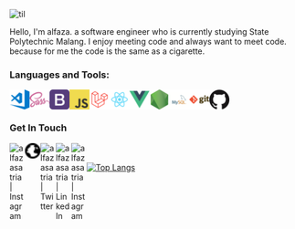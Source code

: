![til](https://media1.tenor.com/images/c07a0e54601516dbf8b399832636507a/tenor.gif?itemid=13765417)


Hello, I'm alfaza. a software engineer who is currently studying State Polytechnic Malang. I enjoy meeting code and always want to meet code. because for me the code is the same as a cigarette.

### Languages and Tools:

[<img align="left" alt="Visual Studio Code" width="35px" src="https://raw.githubusercontent.com/github/explore/80688e429a7d4ef2fca1e82350fe8e3517d3494d/topics/visual-studio-code/visual-studio-code.png" />][vscode]
[<img align="left" alt="Sass" width="35px" src="https://raw.githubusercontent.com/github/explore/80688e429a7d4ef2fca1e82350fe8e3517d3494d/topics/sass/sass.png" />][sass]
[<img align="left" alt="Visual Studio Code" width="35px" src="https://raw.githubusercontent.com/github/explore/80688e429a7d4ef2fca1e82350fe8e3517d3494d/topics/bootstrap/bootstrap.png" />][bootstrap]
[<img align="left" alt="JavaScript" width="35px" src="https://raw.githubusercontent.com/github/explore/80688e429a7d4ef2fca1e82350fe8e3517d3494d/topics/javascript/javascript.png" />][javascript]
[<img align="left" alt="Node.js" width="35px" src="https://raw.githubusercontent.com/github/explore/80688e429a7d4ef2fca1e82350fe8e3517d3494d/topics/laravel/laravel.png" />][laravel]
[<img align="left" alt="React" width="35px" src="https://raw.githubusercontent.com/github/explore/80688e429a7d4ef2fca1e82350fe8e3517d3494d/topics/react/react.png" />][react]
[<img align="left" alt="Gatsby" width="35px" src="https://raw.githubusercontent.com/github/explore/e94815998e4e0713912fed477a1f346ec04c3da2/topics/vue/vue.png" />][vue]
[<img align="left" alt="Node.js" width="35px" src="https://raw.githubusercontent.com/github/explore/80688e429a7d4ef2fca1e82350fe8e3517d3494d/topics/nodejs/nodejs.png" />][nodejs]
[<img align="left" alt="MySQL" width="35pxx" src="https://raw.githubusercontent.com/github/explore/80688e429a7d4ef2fca1e82350fe8e3517d3494d/topics/mysql/mysql.png" />][mysql]
[<img align="left" alt="Git" width="35px" src="https://raw.githubusercontent.com/github/explore/80688e429a7d4ef2fca1e82350fe8e3517d3494d/topics/git/git.png" />][git]
[<img align="left" alt="GitHub" width="35px" src="https://raw.githubusercontent.com/github/explore/78df643247d429f6cc873026c0622819ad797942/topics/github/github.png" />][github]

<br></br>
### Get In Touch

[<img align="left" alt="alfazasatria | Instagram" width="27px" src="https://cdn.jsdelivr.net/npm/simple-icons@v3/icons/gmail.svg" />][gmail]
[<img align="left" alt="alfazasatria" width="27px" src="https://raw.githubusercontent.com/iconic/open-iconic/master/svg/globe.svg" />][website]
[<img align="left" alt="alfazasatria | Twitter" width="27px" src="https://cdn.jsdelivr.net/npm/simple-icons@v3/icons/twitter.svg" />][twitter]
[<img align="left" alt="alfazasatria | LinkedIn" width="27px" src="https://cdn.jsdelivr.net/npm/simple-icons@v3/icons/linkedin.svg" />][linkedin]
[<img align="left" alt="alfazasatria | Instagram" width="27px" src="https://cdn.jsdelivr.net/npm/simple-icons@v3/icons/instagram.svg" />][instagram]

<br></br>
[![Top Langs](https://github-readme-stats.vercel.app/api/top-langs/?username=alfazasatria&layout=compact)](https://github.com/anuraghazra/github-readme-stats)

[website]: alfazasatria.github.io
[linkedin]: https://www.linkedin.com/in/alfaza-satria-2b1411192/ 
[Instagram]: https://www.instagram.com/alfazasatria/
[gmail]: alfazasatria8@gmail.com
[twitter]: https://twitter.com/SatriaAlfaza
[laravel]: https://laravel.com/
[vscode]: https://code.visualstudio.com/
[sass]: https://sass-lang.com/
[vue]: https://vuejs.org/
[react]: https://reactjs.org/
[javascript]: https://www.javascript.com/
[nodejs]: https://nodejs.org/en/
[mysql]: https://www.mysql.com/
[git]: https://git-scm.com/
[github]: https://github.com/AlfazaSatria
[bootstrap]: https://v5.getbootstrap.com/
